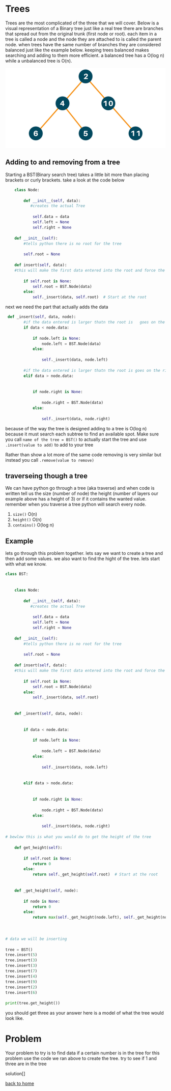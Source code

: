 # Trees
Trees are the most complicated of the three that we will cover. Below is a visual representation of a Binary tree
just like a real tree there are branches that spread out from the original trunk (first node or root). each item in a tree is called a node and the node they are attached to is called the parent node. when trees have the same number of branches they are considered balanced just like the example below. keeping trees balanced makes searching and adding to them more efficient. a balanced tree has a O(log n) while a unbalanced tree is O(n).




![This is an image](https://github.com/Davids55/Data-Structures/blob/main/mceu_944294194111620741077326.jpg)


## Adding to and removing from a tree
Starting a BST(Binary search tree) takes a little bit more than placing brackets or curly brackets. take a look at the code below

```python
    class Node:
        
        def __init__(self, data):
           #creates the actual Tree
       
            self.data = data
            self.left = None
            self.right = None

    def __init__(self):
        #tells python there is no root for the tree  
      
        self.root = None

    def insert(self, data):
    #this will make the first data entered into the root and force the rest to be child/branches
        
        if self.root is None:
            self.root = BST.Node(data)
        else:
            self._insert(data, self.root)  # Start at the root
```

next  we need the part that actually adds the data

```python
 def _insert(self, data, node):
        #if the data entered is larger thatn the root is   goes on the left   
        if data < node.data:
            
            if node.left is None:
                node.left = BST.Node(data)
            else:
               
                self._insert(data, node.left)
        
        #if the data entered is larger thatn the root is goes on the right
        elif data > node.data:
            
            
            if node.right is None:
                
                node.right = BST.Node(data)
            else:
                
                self._insert(data, node.right)
```
because of the way the tree is designed adding to a tree is O(log n) because it must search each subtree to find an available spot. Make sure you call  `name of the tree = BST()` to actually start the tree and use `.insert(value to add)` to add to your tree

Rather than show a lot more of the same code removing is very similar but instead you call `.remove(value to remove)`

## traverseing though a tree
We can have python go through a tree (aka traverse) and when code is written tell us the size (number of node) the height (number of layers our example above has a height of 3) or if it contains the wanted value. remember when you traverse a tree python will search every node.
1. `size()`    O(n)
2. `height()`   O(n)
3. `contains()`  O(log n)

## Example

lets go through this problem together.
lets say we want to create a tree and then add some values. we also want to find the hight of the tree.
lets start with what we know.


```python
class BST:
   

    class Node:
        
        def __init__(self, data):
           #creates the actual Tree
       
            self.data = data
            self.left = None
            self.right = None

    def __init__(self):
        #tells python there is no root for the tree  
      
        self.root = None

    def insert(self, data):
    #this will make the first data entered into the root and force the rest to be child/branchs
        
        if self.root is None:
            self.root = BST.Node(data)
        else:
            self._insert(data, self.root)  

 
    def _insert(self, data, node):
  
        
        if data < node.data:
            
            if node.left is None:
               
                node.left = BST.Node(data)
            else:
                
                self._insert(data, node.left)
        
        
        elif data > node.data:
            
            
            if node.right is None:
               
                node.right = BST.Node(data)
            else:
                
                self._insert(data, node.right)
                
# bewlow this is what you would do to get the height of the tree
    
    def get_height(self):
        
        if self.root is None:
            return 0
        else:
            return self._get_height(self.root)  # Start at the root
    
    
    def _get_height(self, node):

        if node is None:
            return 0
        else:
            return max(self._get_height(node.left), self._get_height(node.right)) + 1

    

# data we will be inserting

tree = BST()
tree.insert(5)
tree.insert(3)
tree.insert(3)
tree.insert(7)  
tree.insert(4)
tree.insert(9)
tree.insert(2)
tree.insert(6)

print(tree.get_height())
```
you should get three as your answer here is a model of what the tree would look like. 


# Problem
Your problem to try is to find data if a certain number is in the tree for this problem use the code we ran above to create the tree.
try to see if 1 and three are in the tree

solution[]




[back to home](https://github.com/Davids55/Data-Structures)
